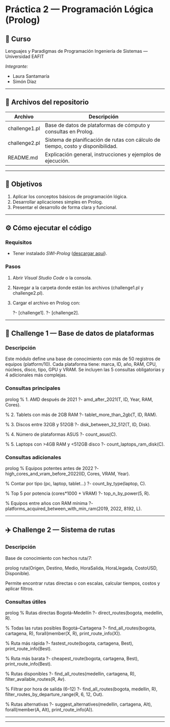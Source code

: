 # Práctica 2 — Programación Lógica (Prolog)

## 📘 Curso

Lenguajes y Paradigmas de Programación
Ingeniería de Sistemas — Universidad EAFIT

*Integrante:*

* Laura Santamaría
* Simón Díaz

---

## 📁 Archivos del repositorio

| Archivo         | Descripción                                                                      |
| --------------- | -------------------------------------------------------------------------------- |
| challenge1.pl | Base de datos de plataformas de cómputo y consultas en Prolog.                   |
| challenge2.pl | Sistema de planificación de rutas con cálculo de tiempo, costo y disponibilidad. |
| README.md     | Explicación general, instrucciones y ejemplos de ejecución.                      |

---

## 🧠 Objetivos

1. Aplicar los conceptos básicos de programación lógica.
2. Desarrollar aplicaciones simples en Prolog.
3. Presentar el desarrollo de forma clara y funcional.

---

## ⚙️ Cómo ejecutar el código

### Requisitos

* Tener instalado *SWI-Prolog* ([descargar aquí](https://www.swi-prolog.org/Download.html)).

### Pasos

1. Abrir *Visual Studio Code* o la consola.
2. Navegar a la carpeta donde están los archivos (challenge1.pl y challenge2.pl).
3. Cargar el archivo en Prolog con:

   
   ?- [challenge1].
   ?- [challenge2].
   

---

## 🧩 Challenge 1 — Base de datos de plataformas

### Descripción

Este módulo define una base de conocimiento con más de 50 registros de equipos (platform/10).
Cada plataforma tiene: marca, ID, año, RAM, CPU, núcleos, disco, tipo, GPU y VRAM.
Se incluyen las 5 consultas obligatorias y 4 adicionales más complejas.

### Consultas principales

prolog
% 1. AMD después de 2021
?- amd_after_2021(T, ID, Year, RAM, Cores).

% 2. Tablets con más de 2GB RAM
?- tablet_more_than_2gb(T, ID, RAM).

% 3. Discos entre 32GB y 512GB
?- disk_between_32_512(T, ID, Disk).

% 4. Número de plataformas ASUS
?- count_asus(C).

% 5. Laptops con >4GB RAM y <512GB disco
?- count_laptops_ram_disk(C).


### Consultas adicionales

prolog
% Equipos potentes antes de 2022
?- high_cores_and_vram_before_2022(ID, Cores, VRAM, Year).

% Contar por tipo (pc, laptop, tablet...)
?- count_by_type(laptop, C).

% Top 5 por potencia (cores*1000 + VRAM)
?- top_n_by_power(5, R).

% Equipos entre años con RAM mínima
?- platforms_acquired_between_with_min_ram(2019, 2022, 8192, L).


---

## ✈️ Challenge 2 — Sistema de rutas

### Descripción

Base de conocimiento con hechos ruta/7:

prolog
ruta(Origen, Destino, Medio, HoraSalida, HoraLlegada, CostoUSD, Disponible).


Permite encontrar rutas directas o con escalas, calcular tiempos, costos y aplicar filtros.

### Consultas útiles

prolog
% Rutas directas Bogotá–Medellín
?- direct_routes(bogota, medellin, R).

% Todas las rutas posibles Bogotá–Cartagena
?- find_all_routes(bogota, cartagena, R), forall(member(X, R), print_route_info(X)).

% Ruta más rápida
?- fastest_route(bogota, cartagena, Best), print_route_info(Best).

% Ruta más barata
?- cheapest_route(bogota, cartagena, Best), print_route_info(Best).

% Rutas disponibles
?- find_all_routes(medellin, cartagena, R), filter_available_routes(R, Av).

% Filtrar por hora de salida (6–12)
?- find_all_routes(bogota, medellin, R), filter_routes_by_departure_range(R, 6, 12, Out).

% Rutas alternativas
?- suggest_alternatives(medellin, cartagena, Alt), forall(member(A, Alt), print_route_info(A)).


---

---
